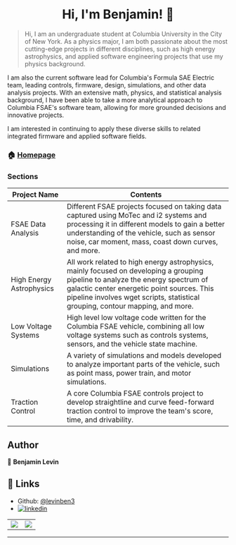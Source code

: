 <h1 align="center">Hi, I'm Benjamin! 👋</h1>

> Hi, I am an undergraduate student at Columbia University in the City of New York. As a physics major, I am both passionate about the most cutting-edge projects in different disciplines, such as high energy astrophysics, and applied software engineering projects that use my physics background. 

I am also the current software lead for Columbia's Formula SAE Electric team, leading controls, firmware, design, simulations, and other data analysis projects. With an extensive math, physics, and statistical analysis background, I have been able to take a more analytical approach to Columbia FSAE's software team, allowing for more grounded decisions and innovative projects.

I am interested in continuing to apply these diverse skills to related integrated firmware and applied software fields.

### 🏠 [Homepage](https://github.com/levinben3/Portfolio)

### Sections

| Project Name             | Contents                                                                |
| ----------------- | ------------------------------------------------------------------ |
| FSAE Data Analysis | Different FSAE projects focused on taking data captured using MoTec and i2 systems and processing it in different models to gain a better understanding of the vehicle, such as sensor noise, car moment, mass, coast down curves, and more. |
| High Energy Astrophysics | All work related to high energy astrophysics, mainly focused on developing a grouping pipeline to analyze the energy spectrum of galactic center energetic point sources. This pipeline involves wget scripts, statistical grouping, contour mapping, and more.  |
| Low Voltage Systems | High level low voltage code written for the Columbia FSAE vehicle, combining all low voltage systems such as controls systems, sensors, and the vehicle state machine. |
| Simulations | A variety of simulations and models developed to analyze important parts of the vehicle, such as point mass, power train, and motor simulations. |
| Traction Control | A core Columbia FSAE controls project to develop straightline and curve feed-forward traction control to improve the team's score, time, and drivability. |

## Author

👤 **Benjamin Levin**

## 🔗 Links
* Github: [@levinben3](https://github.com/levinben3)
* [![linkedin](https://img.shields.io/badge/linkedin-0A66C2?style=for-the-badge&logo=linkedin&logoColor=white)](https://www.linkedin.com/in/benjamin-levin-591516325/)

<table><tr><td><img src="https://github.com/user-attachments/assets/bb4d47d0-46c5-41ba-bf76-e1d5ec3b7cfc"></td><td><img src="https://github.com/user-attachments/assets/789ad492-5c8d-41c4-ab95-efe9964e546a"></td></tr></table>

***
